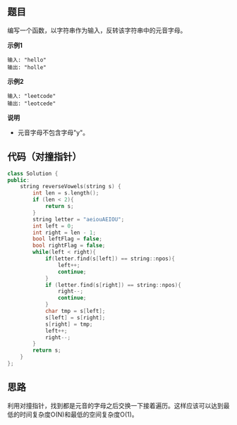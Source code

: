 ## 题目
编写一个函数，以字符串作为输入，反转该字符串中的元音字母。

**示例1**
```
输入: "hello"
输出: "holle"
```

**示例2**
```
输入: "leetcode"
输出: "leotcede"
```

**说明**
* 元音字母不包含字母"y"。

## 代码（对撞指针）
```C++
class Solution {
public:
    string reverseVowels(string s) {
        int len = s.length();
        if (len < 2){
            return s;
        }
        string letter = "aeiouAEIOU";
        int left = 0;
        int right = len - 1;
        bool leftFlag = false;
        bool rightFlag = false;
        while(left < right){
            if(letter.find(s[left]) == string::npos){
                left++;
                continue;
            }
            if (letter.find(s[right]) == string::npos){
                right--;
                continue;
            }
            char tmp = s[left];
            s[left] = s[right];
            s[right] = tmp;
            left++;
            right--;
        }
        return s;
    }
};
```

## 思路

利用对撞指针，找到都是元音的字母之后交换一下接着遍历。这样应该可以达到最低的时间复杂度O(N)和最低的空间复杂度O(1)。